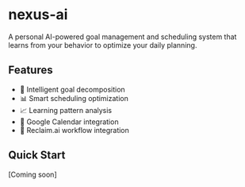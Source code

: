 # nexus-ai

A personal AI-powered goal management and scheduling system that learns from your behavior to optimize your daily planning.

## Features
- 🎯 Intelligent goal decomposition
- 📊 Smart scheduling optimization  
- 📈 Learning pattern analysis
- 📅 Google Calendar integration
- 🔄 Reclaim.ai workflow integration

## Quick Start
[Coming soon]